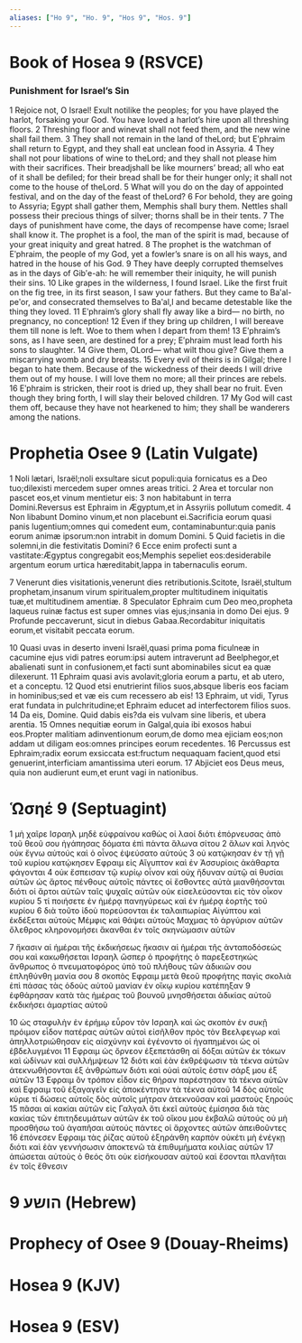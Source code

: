 ```yaml
---
aliases: ["Ho 9", "Ho. 9", "Hos 9", "Hos. 9"]
---
```



# Book of Hosea 9 (RSVCE)

### Punishment for Israel’s Sin
1 Rejoice not, O Israel! Exult notilike the peoples; for you have played the harlot, forsaking your God. You have loved a harlot’s hire upon all threshing floors.
2 Threshing floor and winevat shall not feed them, and the new wine shall fail them.
3 They shall not remain in the land of theLord; but Eʹphraim shall return to Egypt, and they shall eat unclean food in Assyria.
4 They shall not pour libations of wine to theLord; and they shall not please him with their sacrifices. Their breadjshall be like mourners’ bread; all who eat of it shall be defiled; for their bread shall be for their hunger only; it shall not come to the house of theLord.
5 What will you do on the day of appointed festival, and on the day of the feast of theLord?
6 For behold, they are going to Assyria; Egypt shall gather them, Memphis shall bury them. Nettles shall possess their precious things of silver; thorns shall be in their tents.
7 The days of punishment have come, the days of recompense have come; Israel shall know it. The prophet is a fool, the man of the spirit is mad, because of your great iniquity and great hatred.
8 The prophet is the watchman of Eʹphraim, the people of my God, yet a fowler’s snare is on all his ways, and hatred in the house of his God.
9 They have deeply corrupted themselves as in the days of Gibʹe-ah: he will remember their iniquity, he will punish their sins.
10 Like grapes in the wilderness, I found Israel. Like the first fruit on the fig tree, in its first season, I saw your fathers. But they came to Baʹal-peʹor, and consecrated themselves to Baʹal,l and became detestable like the thing they loved.
11 Eʹphraim’s glory shall fly away like a bird— no birth, no pregnancy, no conception!
12 Even if they bring up children, I will bereave them till none is left. Woe to them when I depart from them!
13 Eʹphraim’s sons, as I have seen, are destined for a prey; Eʹphraim must lead forth his sons to slaughter.
14 Give them, OLord— what wilt thou give? Give them a miscarrying womb and dry breasts.
15 Every evil of theirs is in Gilgal; there I began to hate them. Because of the wickedness of their deeds I will drive them out of my house. I will love them no more; all their princes are rebels.
16 Eʹphraim is stricken, their root is dried up, they shall bear no fruit. Even though they bring forth, I will slay their beloved children.
17 My God will cast them off, because they have not hearkened to him; they shall be wanderers among the nations.


# Prophetia Osee 9 (Latin Vulgate)

1 Noli lætari, Israël;noli exsultare sicut populi:quia fornicatus es a Deo tuo;dilexisti mercedem super omnes areas tritici.
2 Area et torcular non pascet eos,et vinum mentietur eis:
3 non habitabunt in terra Domini.Reversus est Ephraim in Ægyptum,et in Assyriis pollutum comedit.
4 Non libabunt Domino vinum,et non placebunt ei.Sacrificia eorum quasi panis lugentium;omnes qui comedent eum, contaminabuntur:quia panis eorum animæ ipsorum:non intrabit in domum Domini.
5 Quid facietis in die solemni,in die festivitatis Domini?
6 Ecce enim profecti sunt a vastitate:Ægyptus congregabit eos;Memphis sepeliet eos:desiderabile argentum eorum urtica hæreditabit,lappa in tabernaculis eorum.

7 Venerunt dies visitationis,venerunt dies retributionis.Scitote, Israël,stultum prophetam,insanum virum spiritualem,propter multitudinem iniquitatis tuæ,et multitudinem amentiæ.
8 Speculator Ephraim cum Deo meo,propheta laqueus ruinæ factus est super omnes vias ejus;insania in domo Dei ejus.
9 Profunde peccaverunt, sicut in diebus Gabaa.Recordabitur iniquitatis eorum,et visitabit peccata eorum.

10 Quasi uvas in deserto inveni Israël,quasi prima poma ficulneæ in cacumine ejus vidi patres eorum:ipsi autem intraverunt ad Beelphegor,et abalienati sunt in confusionem,et facti sunt abominabiles sicut ea quæ dilexerunt.
11 Ephraim quasi avis avolavit;gloria eorum a partu, et ab utero, et a conceptu.
12 Quod etsi enutrierint filios suos,absque liberis eos faciam in hominibus;sed et væ eis cum recessero ab eis!
13 Ephraim, ut vidi, Tyrus erat fundata in pulchritudine;et Ephraim educet ad interfectorem filios suos.
14 Da eis, Domine. Quid dabis eis?da eis vulvam sine liberis, et ubera arentia.
15 Omnes nequitiæ eorum in Galgal,quia ibi exosos habui eos.Propter malitiam adinventionum eorum,de domo mea ejiciam eos;non addam ut diligam eos:omnes principes eorum recedentes.
16 Percussus est Ephraim;radix eorum exsiccata est:fructum nequaquam facient,quod etsi genuerint,interficiam amantissima uteri eorum.
17 Abjiciet eos Deus meus, quia non audierunt eum,et erunt vagi in nationibus.


# Ὡσηέ 9 (Septuagint)

1 μὴ χαῖρε Ισραηλ μηδὲ εὐφραίνου καθὼς οἱ λαοί διότι ἐπόρνευσας ἀπὸ τοῦ θεοῦ σου ἠγάπησας δόματα ἐπὶ πάντα ἅλωνα σίτου
2 ἅλων καὶ ληνὸς οὐκ ἔγνω αὐτούς καὶ ὁ οἶνος ἐψεύσατο αὐτούς
3 οὐ κατῴκησαν ἐν τῇ γῇ τοῦ κυρίου κατῴκησεν Εφραιμ εἰς Αἴγυπτον καὶ ἐν Ἀσσυρίοις ἀκάθαρτα φάγονται
4 οὐκ ἔσπεισαν τῷ κυρίῳ οἶνον καὶ οὐχ ἥδυναν αὐτῷ αἱ θυσίαι αὐτῶν ὡς ἄρτος πένθους αὐτοῖς πάντες οἱ ἔσθοντες αὐτὰ μιανθήσονται διότι οἱ ἄρτοι αὐτῶν ταῖς ψυχαῖς αὐτῶν οὐκ εἰσελεύσονται εἰς τὸν οἶκον κυρίου
5 τί ποιήσετε ἐν ἡμέρᾳ πανηγύρεως καὶ ἐν ἡμέρᾳ ἑορτῆς τοῦ κυρίου
6 διὰ τοῦτο ἰδοὺ πορεύσονται ἐκ ταλαιπωρίας Αἰγύπτου καὶ ἐκδέξεται αὐτοὺς Μέμφις καὶ θάψει αὐτοὺς Μαχμας τὸ ἀργύριον αὐτῶν ὄλεθρος κληρονομήσει ἄκανθαι ἐν τοῖς σκηνώμασιν αὐτῶν

7 ἥκασιν αἱ ἡμέραι τῆς ἐκδικήσεως ἥκασιν αἱ ἡμέραι τῆς ἀνταποδόσεώς σου καὶ κακωθήσεται Ισραηλ ὥσπερ ὁ προφήτης ὁ παρεξεστηκώς ἄνθρωπος ὁ πνευματοφόρος ὑπὸ τοῦ πλήθους τῶν ἀδικιῶν σου ἐπληθύνθη μανία σου
8 σκοπὸς Εφραιμ μετὰ θεοῦ προφήτης παγὶς σκολιὰ ἐπὶ πάσας τὰς ὁδοὺς αὐτοῦ μανίαν ἐν οἴκῳ κυρίου κατέπηξαν
9 ἐφθάρησαν κατὰ τὰς ἡμέρας τοῦ βουνοῦ μνησθήσεται ἀδικίας αὐτοῦ ἐκδικήσει ἁμαρτίας αὐτοῦ

10 ὡς σταφυλὴν ἐν ἐρήμῳ εὗρον τὸν Ισραηλ καὶ ὡς σκοπὸν ἐν συκῇ πρόιμον εἶδον πατέρας αὐτῶν αὐτοὶ εἰσῆλθον πρὸς τὸν Βεελφεγωρ καὶ ἀπηλλοτριώθησαν εἰς αἰσχύνην καὶ ἐγένοντο οἱ ἠγαπημένοι ὡς οἱ ἐβδελυγμένοι
11 Εφραιμ ὡς ὄρνεον ἐξεπετάσθη αἱ δόξαι αὐτῶν ἐκ τόκων καὶ ὠδίνων καὶ συλλήμψεων
12 διότι καὶ ἐὰν ἐκθρέψωσιν τὰ τέκνα αὐτῶν ἀτεκνωθήσονται ἐξ ἀνθρώπων διότι καὶ οὐαὶ αὐτοῖς ἐστιν σάρξ μου ἐξ αὐτῶν
13 Εφραιμ ὃν τρόπον εἶδον εἰς θήραν παρέστησαν τὰ τέκνα αὐτῶν καὶ Εφραιμ τοῦ ἐξαγαγεῖν εἰς ἀποκέντησιν τὰ τέκνα αὐτοῦ
14 δὸς αὐτοῖς κύριε τί δώσεις αὐτοῖς δὸς αὐτοῖς μήτραν ἀτεκνοῦσαν καὶ μαστοὺς ξηρούς
15 πᾶσαι αἱ κακίαι αὐτῶν εἰς Γαλγαλ ὅτι ἐκεῖ αὐτοὺς ἐμίσησα διὰ τὰς κακίας τῶν ἐπιτηδευμάτων αὐτῶν ἐκ τοῦ οἴκου μου ἐκβαλῶ αὐτούς οὐ μὴ προσθήσω τοῦ ἀγαπῆσαι αὐτούς πάντες οἱ ἄρχοντες αὐτῶν ἀπειθοῦντες
16 ἐπόνεσεν Εφραιμ τὰς ῥίζας αὐτοῦ ἐξηράνθη καρπὸν οὐκέτι μὴ ἐνέγκῃ διότι καὶ ἐὰν γεννήσωσιν ἀποκτενῶ τὰ ἐπιθυμήματα κοιλίας αὐτῶν
17 ἀπώσεται αὐτοὺς ὁ θεός ὅτι οὐκ εἰσήκουσαν αὐτοῦ καὶ ἔσονται πλανῆται ἐν τοῖς ἔθνεσιν


# 9 הושע (Hebrew)


# Prophecy of Osee 9 (Douay-Rheims)


# Hosea 9 (KJV)


# Hosea 9 (ESV)


